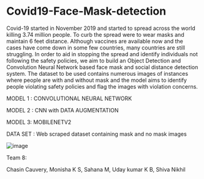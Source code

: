 # Covid19-Face-Mask-detection
Covid-19 started in November 2019 and started to spread across the world killing 3.74 million people. 
To curb the spread were to wear masks and maintain 6 feet distance. Although vaccines are available now and the cases have come down in some few countries,
many countries are still struggling. In order to aid in stopping the spread and identify individuals not following the safety policies,
we aim to build an Object Detection and Convolution Neural Network based face mask and social distance detection system. 
The dataset to be used contains numerous images of instances where people are with and without mask and the model aims to identify people violating safety policies and flag the images with violation concerns.


MODEL 1 :
CONVOLUTIONAL NEURAL NETWORK

MODEL 2 :
CNN with DATA AUGMENTATION

MODEL 3:
MOBILENETV2 

DATA SET :
Web scraped dataset containing mask and no mask images

![image](https://user-images.githubusercontent.com/63378154/122964267-b03fca80-d3a4-11eb-979a-9a7669a8133d.png)


Team 8:

Chasin Cauvery,
Monisha K S,
Sahana M,
Uday kumar K B,
Shiva Nikhil
